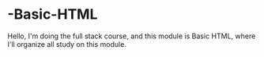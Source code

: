 # -Basic-HTML

Hello, I'm doing the full stack course, and this module is Basic HTML, where I'll organize all study on this module.
